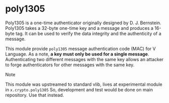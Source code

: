 # poly1305

Poly1305 is a one-time authenticator originally designed by D. J. Bernstein.
Poly1305 takes a 32-byte one-time key and a message and produces a
16-byte tag. It can be used to verify the data integrity and the authenticity of a message.

This module provide `poly1305` message authentication code (MAC) for V Language.
As a note,  <b>a key must only be used for a single message</b>. Authenticating two different
messages with the same key allows an attacker to forge authenticators for other
messages with the same key.


> [!NOTE]
> This module was upstreamed to standard vlib, lives at experimental module in `x.crypto.poly1305`
> So, development and test would be done on main repository. Use that instead.
